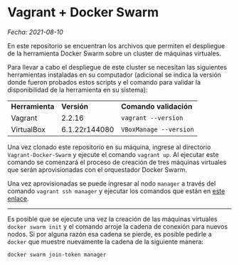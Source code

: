 # Vagrant + Docker Swarm

*Fecha: 2021-08-10*

En este repositorio se encuentran los archivos que permiten el despliegue de la herramienta Docker Swarm sobre un cluster de máquinas virtuales.

Para llevar a cabo el despliegue de este cluster se necesitan las siguientes herramientas instaladas en su computador (adicional se indica la versión donde fueron probados estos scripts y el comando para validar la disponibilidad de la herramienta en su sistema):

<table>
<tr>
<td> <b> Herramienta </b> </td> 
<td> <b> Versión </b> </td> 
<td> <b> Comando validación </b> </td> 
</tr>
<tr>
<td> Vagrant </td> 
<td> 2.2.16 </td> 
<td> <code>vagrant --version</code> </td> 
</tr>
<tr>
<td> VirtualBox </td> 
<td> 6.1.22r144080 </td> 
<td> <code>VBoxManage --version</code> </td> 
</tr>
</table>

Una vez clonado este repositorio en su máquina, ingrese al directorio `Vagrant-Docker-Swarm` y ejecute el comando `vagrant up`. 
Al ejecutar este comando se comenzará el proceso de creación de tres máquinas virtuales que serán aprovisionadas con el orquestador Docker Swarm.

Una vez aprovisionadas se puede ingresar al nodo `manager` a través del comando `vagrant ssh manager` y ejecutar los comandos que están en [este enlace](https://docs.docker.com/engine/swarm/stack-deploy/).

---

Es posible que se ejecute una vez la creación de las máquinas virtuales `docker swarm init` y el comando arroje la cadena de conexión para nuevos nodos. 
Si por alguna razón esa cadena se pierde, es posible pedirle a `docker` que muestre nuevamente la cadena de la siguiente manera:

```
docker swarm join-token manager
```
